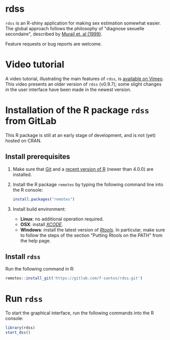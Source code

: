 rdss
====

`rdss` is an R-shiny application for making sex estimation somewhat easier. The global approach follows the philosophy of "diagnose sexuelle secondaire", described by [Murail et. al (1999)](https://doi.org/10.1002/(SICI)1099-1212(199901/02)9:1%3C39::AID-OA458%3E3.0.CO;2-V).

Feature requests or bug reports are welcome.

# Video tutorial

A video tutorial, illustrating the main features of `rdss`, is [available on Vimeo](https://vimeo.com/465373176). This video presents an older version of `rdss` (v0.9.7); some slight changes in the user interface have been made in the newest version.

# Installation of the R package `rdss` from GitLab

This R package is still at an early stage of development, and is not (yet) hosted on CRAN.

## Install prerequisites

1. Make sure that [Git](https://git-scm.com/) and a [recent version of R](https://cran.r-project.org/) (newer than 4.0.0) are installed.

2. Install the R package `remotes` by typing the following command line into the R console:

   ```r
   install.packages("remotes")
   ```

3. Install build environment:
    * **Linux**: no additional operation required.
    * **OSX**: install *[XCODE](https://developer.apple.com/xcode/)*.
    * **Windows**: install the latest version of *[Rtools](https://cran.r-project.org/bin/windows/Rtools/)*. In particular, make sure to follow the steps of the section "Putting Rtools on the PATH" from the help page.

## Install `rdss`

Run the following command in R:

```r
remotes::install_git('https://gitlab.com/f-santos/rdss.git')
```
	
# Run `rdss`

To start the graphical interface, run the following commands into the R console:

```r
library(rdss)
start_dss()
```
